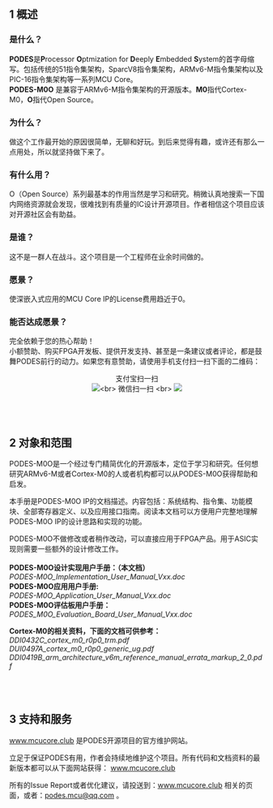 ## 1	概述


### 是什么？
**PODES**是**P**rocessor **O**ptmization for **D**eeply **E**mbedded **S**ystem的首字母缩写。包括传统的51指令集架构，SparcV8指令集架构，ARMv6-M指令集架构以及PIC-16指令集架构等一系列MCU Core。<br>
**PODES-M0O** 是兼容于ARMv6-M指令集架构的开源版本。**M0**指代Cortex-M0，**O**指代Open Source。
<br>
### 为什么？
做这个工作最开始的原因很简单，无聊和好玩。到后来觉得有趣，或许还有那么一点用处，所以就坚持做下来了。
<br>
### 有什么用？
O（Open Source）系列最基本的作用当然是学习和研究。稍微认真地搜索一下国内网络资源就会发现，很难找到有质量的IC设计开源项目。作者相信这个项目应该对开源社区会有助益。
<br>
### 是谁？
这不是一群人在战斗。这个项目是一个工程师在业余时间做的。
<br>
### 愿景？
使深嵌入式应用的MCU Core IP的License费用趋近于0。
<br>
### 能否达成愿景？
完全依赖于您的热心帮助！<br>
小额赞助、购买FPGA开发板、提供开发支持、甚至是一条建议或者评论，都是鼓舞PODES前行的动力。如果您有意赞助，请使用手机支付扫一扫下面的二维码：<br>
        <div align=center>支付宝扫一扫<br>
![](https://github.com/sunyata000/PODES-M0O/blob/master/images/alipay.jpg?raw=true"支付宝赞赏")<br>
         微信扫一扫 <br>
![](https://github.com/sunyata000/PODES-M0O/blob/master/images/wechat.jpg?raw=true"微信赞赏") </div><br>
<br>
<br>
## 2	对象和范围

PODES-M0O是一个经过专门精简优化的开源版本，定位于学习和研究。任何想研究ARMv6-M或者Cortex-M0的人或者机构都可以从PODES-M0O获得帮助和启发。

本手册是PODES-M0O IP的文档描述。内容包括：系统结构、指令集、功能模块、全部寄存器定义、以及应用接口指南。阅读本文档可以方便用户完整地理解PODES-M0O IP的设计思路和实现的功能。

PODES-M0O不做修改或者稍作改动，可以直接应用于FPGA产品。用于ASIC实现则需要一些额外的设计修改工作。
<br>
<br>
**PODES-M0O设计实现用户手册：（本文档）**<br>
   *PODES-M0O_Implementation_User_Manual_Vxx.doc*<br>
**PODES-M0O应用用户手册:**<br>
   *PODES-M0O_Application_User_Manual_Vxx.doc*<br>
**PODES-M0O评估板用户手册：**<br>
   *PODES_M0O_Evaluation_Board_User_Manual_Vxx.doc*

**Cortex-M0的相关资料，下面的文档可供参考：**<br>
   *DDI0432C_cortex_m0_r0p0_trm.pdf*<br>
   *DUI0497A_cortex_m0_r0p0_generic_ug.pdf*<br>
   *DDI0419B_arm_architecture_v6m_reference_manual_errata_markup_2_0.pdf*<br>
<br>
<br>
<br>
## 3	支持和服务

www.mcucore.club 是PODES开源项目的官方维护网站。

立足于保证PODES有用，作者会持续地维护这个项目。所有代码和文档资料的最新版本都可以从下面网站获得：
www.mcucore.club

所有的Issue Report或者优化建议，请投送到：www.mcucore.club 相关的页面，或者：podes.mcu@qq.com 。
 
